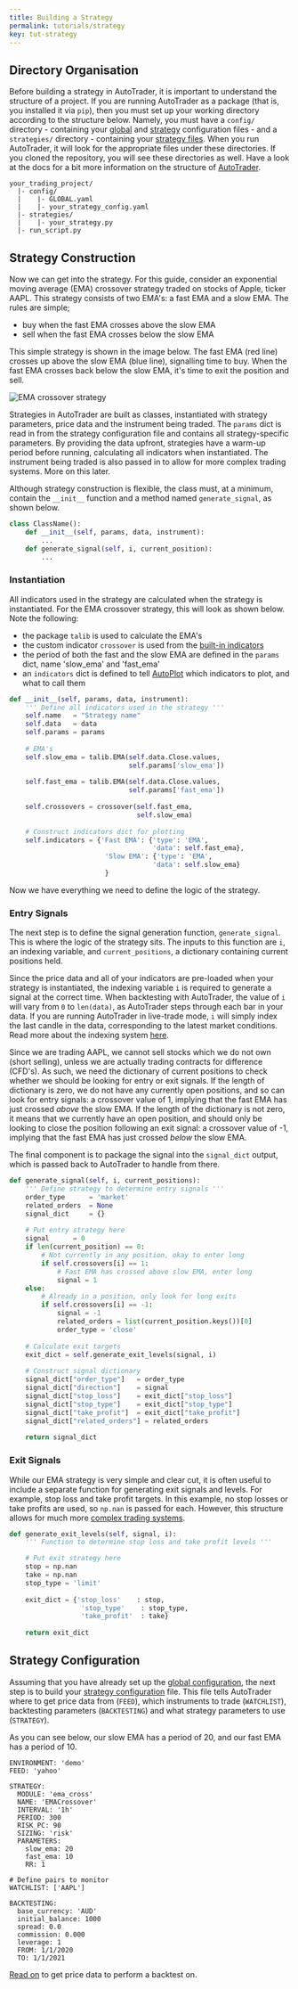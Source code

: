 ```yaml
---
title: Building a Strategy
permalink: tutorials/strategy
key: tut-strategy
---
```



## Directory Organisation
Before building a strategy in AutoTrader, it is important to understand the structure of a project. If you are 
running AutoTrader as a package (that is, you installed it via `pip`), then you must set up your working directory
according to the structure below. Namely, you must have a `config/` directory - containing your 
[global](../docs/configuration-global) and [strategy](../docs/configuration-strategy) 
configuration files - and a `strategies/` directory - containing your [strategy files](../docs/strategies). When you 
run AutoTrader, it will look for the appropriate files under these directories. If you cloned the repository, you will
see these directories as well.
Have a look at the docs for a bit more information on the structure of [AutoTrader](../docs/autotrader).
```
your_trading_project/
  |- config/
  |    |- GLOBAL.yaml
  |    |- your_strategy_config.yaml
  |- strategies/
  |    |- your_strategy.py
  |- run_script.py
```


## Strategy Construction
Now we can get into the strategy. For this guide, consider an exponential moving average (EMA) crossover strategy traded 
on stocks of Apple, ticker AAPL.
This strategy consists of two EMA's: a fast EMA and a slow EMA. The rules are simple;
- buy when the fast EMA crosses above the slow EMA
- sell when the fast EMA crosses below the slow EMA

This simple strategy is shown in the image below. The fast EMA (red line) crosses up above the slow EMA (blue line), signalling
time to buy. When the fast EMA crosses back below the slow EMA, it's time to exit the position and sell.

![EMA crossover strategy](../assets/images/ema_cross_signals.png "EMA Crossover Strategy Entry and Exit Signals")

Strategies in AutoTrader are built as classes, instantiated with strategy parameters, price data and the instrument
being traded. The `params` dict is read in from the strategy configuration file and contains all strategy-specific
parameters. By providing the data upfront, strategies have a warm-up period before running, calculating all indicators 
when instantiated. The instrument being traded is also passed in to allow for more complex trading systems. More on 
this later.

Although strategy construction is flexible, the class must, at a minimum, contain the `__init__` function and a 
method named `generate_signal`, as shown below.

```python
class ClassName():
    def __init__(self, params, data, instrument):
        ...
    def generate_signal(self, i, current_position):
        ...
```

### Instantiation
All indicators used in the strategy are calculated when the strategy is instantiated. For the EMA crossover strategy,
this will look as shown below. Note the following:
- the package `talib` is used to calculate the EMA's
- the custom indicator `crossover` is used from the [built-in indicators](../docs/indicators)
- the period of both the fast and the slow EMA are defined in the `params` dict, name 'slow_ema' and 'fast_ema'
- an `indicators` dict is defined to tell [AutoPlot](../docs/autoplot) which indicators to plot, and what to call them

```python
def __init__(self, params, data, instrument):
    ''' Define all indicators used in the strategy '''
    self.name   = "Strategy name"
    self.data   = data
    self.params = params
    
    # EMA's
    self.slow_ema = talib.EMA(self.data.Close.values, 
                              self.params['slow_ema'])
    
    self.fast_ema = talib.EMA(self.data.Close.values, 
                              self.params['fast_ema'])
    
    self.crossovers = crossover(self.fast_ema, 
                                self.slow_ema)
    
    # Construct indicators dict for plotting
    self.indicators = {'Fast EMA': {'type': 'EMA',
                                    'data': self.fast_ema},
                        'Slow EMA': {'type': 'EMA',
                                    'data': self.slow_ema}
                        }

```

Now we have everything we need to define the logic of the strategy.


### Entry Signals

The next step is to define the signal generation function, `generate_signal`. This is where the logic of
the strategy sits. The inputs to this function are `i`, an indexing variable, and `current_positions`, a 
dictionary containing current positions held. 

Since the price data and all of your indicators are pre-loaded when your strategy is instantiated, the indexing
variable `i` is required to generate a signal at the correct time. When backtesting with AutoTrader, the value 
of `i` will vary from `0` to `len(data)`, as AutoTrader steps through each bar in your data. If you are running
AutoTrader in live-trade mode, `i` will simply index the last candle in the data, corresponding to the latest 
market conditions. Read more about the indexing system [here](../docs/autotrader#data-indexing).

Since we are trading AAPL, we cannot sell stocks which we do not own (short selling), unless we are actually
trading contracts for difference (CFD's). As such, we need the dictionary of current positions to check whether
we should be looking for entry or exit signals. If the length of dictionary is zero, we do not have any currently
open positions, and so can look for entry signals: a crossover value of 1, implying that the fast EMA has just 
crossed *above* the slow EMA. If the length of the dictionary is not zero, it means that we currently have an open
position, and should only be looking to close the position following an exit signal: a crossover value of -1, 
implying that the fast EMA has just crossed *below* the slow EMA.

The final component is to package the signal into the `signal_dict` output, which is passed back to AutoTrader to
handle from there.

```python
def generate_signal(self, i, current_positions):
    ''' Define strategy to determine entry signals '''
    order_type      = 'market'
    related_orders  = None
    signal_dict     = {}
    
    # Put entry strategy here
    signal      = 0
    if len(current_position) == 0:
        # Not currently in any position, okay to enter long
        if self.crossovers[i] == 1:
            # Fast EMA has crossed above slow EMA, enter long
            signal = 1
    else:
        # Already in a position, only look for long exits
        if self.crossovers[i] == -1:
            signal = -1
            related_orders = list(current_position.keys())[0]
            order_type = 'close'
    
    # Calculate exit targets
    exit_dict = self.generate_exit_levels(signal, i)
    
    # Construct signal dictionary
    signal_dict["order_type"]   = order_type
    signal_dict["direction"]    = signal
    signal_dict["stop_loss"]    = exit_dict["stop_loss"]
    signal_dict["stop_type"]    = exit_dict["stop_type"]
    signal_dict["take_profit"]  = exit_dict["take_profit"]
    signal_dict["related_orders"] = related_orders
    
    return signal_dict
```


### Exit Signals
While our EMA strategy is very simple and clear cut, it is often useful to include a separate function for generating 
exit signals and levels. For example, stop loss and take profit targets. In this example, no stop losses or take 
profits are used, so `np.nan` is passed for each. However, this structure allows for much more 
[complex trading systems](../blog).

```python
def generate_exit_levels(self, signal, i):
    ''' Function to determine stop loss and take profit levels '''

    # Put exit strategy here
    stop = np.nan
    take = np.nan
    stop_type = 'limit'
    
    exit_dict = {'stop_loss'    : stop, 
                  'stop_type'    : stop_type,
                  'take_profit'  : take}
    
    return exit_dict
```

## Strategy Configuration
Assuming that you have already set up the [global configuration](../docs/configuration-global), the next step is to 
build your [strategy configuration](../docs/configuration-strategy) file. This file tells AutoTrader where to get 
price data from (`FEED`), which instruments to trade (`WATCHLIST`), backtesting parameters (`BACKTESTING`) and 
what strategy parameters to use (`STRATEGY`).

As you can see below, our slow EMA has a period of 20, and our fast EMA has a period of 10.

```
ENVIRONMENT: 'demo'
FEED: 'yahoo'

STRATEGY:
  MODULE: 'ema_cross'
  NAME: 'EMACrossover'
  INTERVAL: '1h'
  PERIOD: 300
  RISK_PC: 90
  SIZING: 'risk'
  PARAMETERS:
    slow_ema: 20
    fast_ema: 10
    RR: 1

# Define pairs to monitor
WATCHLIST: ['AAPL']

BACKTESTING:
  base_currency: 'AUD'
  initial_balance: 1000
  spread: 0.0
  commission: 0.000
  leverage: 1
  FROM: 1/1/2020
  TO: 1/1/2021
```

[Read on](price-data) to get price data to perform a backtest on.
